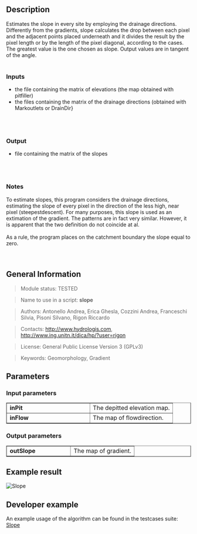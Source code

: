 <h2>Description</h2>

Estimates the slope in every site by employing the drainage directions. Differently from the gradients, slope calculates the drop between each pixel and the adjacent points placed underneath and it divides the result by the pixel length or by the length of the pixel diagonal, according to the cases. The greatest value is the one chosen as slope.
Output values are in tangent of the angle.
<br>
<br>
<h3>Inputs</h3>
<ul>
<li>the file containing the matrix of elevations (the map obtained with pitfiller)</li>
<li>the files containing the matrix of the drainage directions (obtained with Markoutlets or DrainDir}</li>
</ul>
<br>
<br>
<h3>Output</h3>
<ul>
<li>file containing the matrix of the slopes</li>
</ul>
<br>
<br>
<h3>Notes</h3>
To estimate slopes, this program considers the drainage directions, estimating the slope of every pixel in the direction of the less high, near pixel (steepestdescent). For many purposes, this slope is used as an extimation of the gradient. The patterns are in fact very similar. However, it is apparent that the two definition do not coincide at al.<br>
<br>
As a rule, the program places on the catchment boundary the slope equal to zero.<br>
<br>
<br>
<h2>General Information</h2>

<blockquote>Module status: TESTED</blockquote>

<blockquote>Name to use in a script: <b>slope</b></blockquote>

<blockquote>Authors: Antonello Andrea, Erica Ghesla, Cozzini Andrea, Franceschi Silvia, Pisoni Silvano, Rigon Riccardo</blockquote>

<blockquote>Contacts: <a href='http://www.hydrologis.com'>http://www.hydrologis.com</a>, <a href='http://www.ing.unitn.it/dica/hp/?user=rigon'>http://www.ing.unitn.it/dica/hp/?user=rigon</a></blockquote>

<blockquote>License: General Public License Version 3 (GPLv3)</blockquote>

<blockquote>Keywords: Geomorphology, Gradient</blockquote>


<h2>Parameters</h2>

<h3>Input parameters</h3>
<table cellpadding='10' width='70%' border='1'>
<tr>
<td width='50%'> <b>inPit</b> </td><td width='50%'> The depitted elevation map. </td>
</tr>
<tr>
<td width='50%'> <b>inFlow</b> </td><td width='50%'> The map of flowdirection. </td>
</tr>
</table>

<h3>Output parameters</h3>
<table cellpadding='10' width='70%' border='1'>
<tr>
<td width='50%'> <b>outSlope</b> </td><td width='50%'> The map of gradient. </td>
</tr>
</table>

<h2>Example result</h2>

<img src='http://wiki.jgrasstools.googlecode.com/git/images/hortonmachine/slope.png' alt='Slope' />
<br>
<h2>Developer example</h2>

An example usage of the algorithm can be found in the testcases suite:<br>
<a href='http://code.google.com/p/jgrasstools/source/browse/hortonmachine/src/test/java/org/jgrasstools/hortonmachine/models/hm/TestSlope.java'>Slope</a>